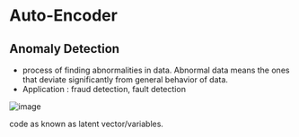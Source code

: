 # Auto-Encoder

## Anomaly Detection 
- process of finding abnormalities in data. Abnormal data means the ones that deviate significantly from general behavior of data.
- Application : fraud detection, fault detection

![image](https://user-images.githubusercontent.com/77944932/164121448-fa35db32-b80b-4a23-857a-c33e5905530d.png)

code as known as latent vector/variables.
